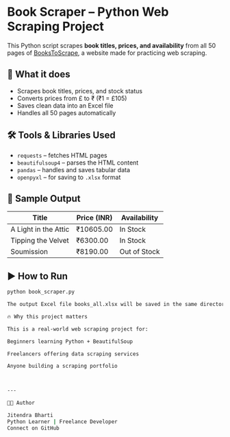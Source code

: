 # Book Scraper – Python Web Scraping Project

This Python script scrapes **book titles, prices, and availability** from all 50 pages of [BooksToScrape](http://books.toscrape.com), a website made for practicing web scraping.

## 📌 What it does
- Scrapes book titles, prices, and stock status
- Converts prices from £ to ₹ (₹1 = £105)
- Saves clean data into an Excel file
- Handles all 50 pages automatically

## 🛠 Tools & Libraries Used
- `requests` – fetches HTML pages
- `beautifulsoup4` – parses the HTML content
- `pandas` – handles and saves tabular data
- `openpyxl` – for saving to `.xlsx` format

## 🧪 Sample Output

| Title                           | Price (INR) | Availability |
|--------------------------------|-------------|--------------|
| A Light in the Attic           | ₹10605.00   | In Stock     |
| Tipping the Velvet             | ₹6300.00    | In Stock     |
| Soumission                     | ₹8190.00    | Out of Stock |

## ▶️ How to Run
```bash
python book_scraper.py

The output Excel file books_all.xlsx will be saved in the same directory.

🔥 Why this project matters

This is a real-world web scraping project for:

Beginners learning Python + BeautifulSoup

Freelancers offering data scraping services

Anyone building a scraping portfolio



---

🧑‍💻 Author

Jitendra Bharti
Python Learner | Freelance Developer
Connect on GitHub

